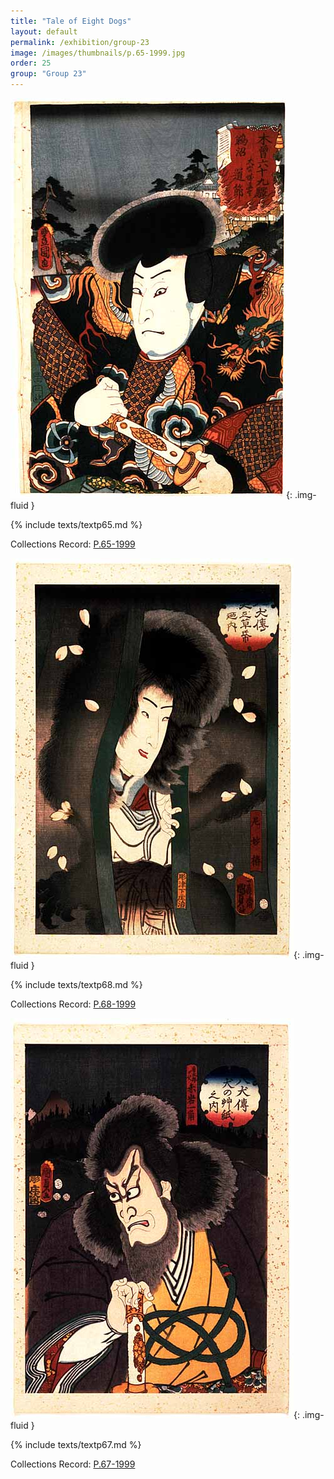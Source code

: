 ```yaml
---
title: "Tale of Eight Dogs"
layout: default
permalink: /exhibition/group-23
image: /images/thumbnails/p.65-1999.jpg
order: 25
group: "Group 23"
---
```

![Kunisada Image](/images/prints/p.65-1999.jpg){: .img-fluid }

{% include texts/textp65.md %}

Collections Record: [P.65-1999](https://data.fitzmuseum.cam.ac.uk/id/object/9458)

![Kunisada Image](/images/prints/p.68-1999.jpg){: .img-fluid }

{% include texts/textp68.md %}

Collections Record: [P.68-1999](https://data.fitzmuseum.cam.ac.uk/id/object/9461)

![Kunisada Image](/images/prints/p.67-1999.jpg){: .img-fluid }

{% include texts/textp67.md %}

Collections Record: [P.67-1999](https://data.fitzmuseum.cam.ac.uk/id/object/9460)
